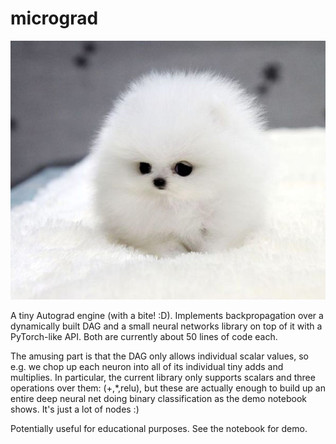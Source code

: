 
# micrograd

![awww](puppy.jpg)

A tiny Autograd engine (with a bite! :D). Implements backpropagation over a dynamically built DAG and a small neural networks library on top of it with a PyTorch-like API. Both are currently about 50 lines of code each.

The amusing part is that the DAG only allows individual scalar values, so e.g. we chop up each neuron into all of its individual tiny adds and multiplies. In particular, the current library only supports scalars and three operations over them: (+,*,relu), but these are actually enough to build up an entire deep neural net doing binary classification as the demo notebook shows. It's just a lot of nodes :)

Potentially useful for educational purposes. See the notebook for demo.

